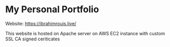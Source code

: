 # My Personal Portfolio

Website: https://ibrahimrouis.live/

This website is hosted on Apache server on AWS EC2 instance with custom SSL CA signed ceriticates
